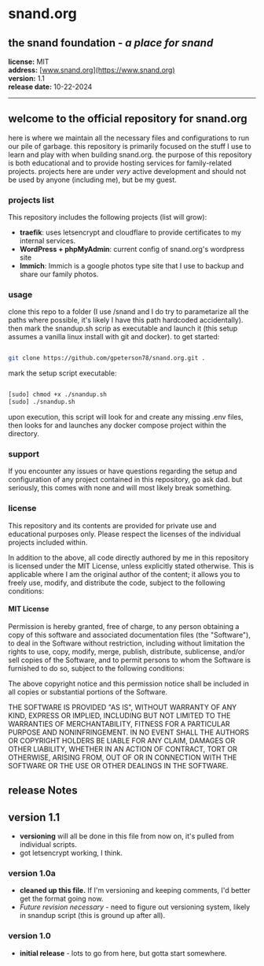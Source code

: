 # snand.org

## the snand foundation - *a place for snand*

**license:** MIT  
**address:** [www.snand.org](https://www.snand.org)  
**version:** 1.1  
**release date:** 10-22-2024  

---

## welcome to the official repository for snand.org

here is where we maintain all the necessary files and configurations to run our pile of garbage. this repository is primarily focused on the stuff I use to learn and play with when building snand.org. the purpose of this repository is both educational and to provide hosting services for family-related projects. projects here are under *very* active development and should not be used by anyone (including me), but be my guest.

### projects list

This repository includes the following projects (list will grow):

- **traefik**: uses letsencrypt and cloudflare to provide certificates to my internal services.
- **WordPress + phpMyAdmin**: current config of snand.org's  wordpress site
- **Immich**: Immich is a google photos type site that I use to backup and share our family photos.

### usage

clone this repo to a folder (I use /snand and I do try to parametarize all the paths where possible, it's likely I have this path hardcoded accidentally). then mark the snandup.sh scrip as executable and launch it (this setup assumes a vanilla linux install with git and docker).  to get started:

```bash

git clone https://github.com/gpeterson78/snand.org.git .
```

mark the setup script executable:

```bash

[sudo] chmod +x ./snandup.sh
[sudo] ./snandup.sh
```

upon execution, this script will look for and create any missing .env files, then looks for and launches any docker compose project within the directory.

### support

If you encounter any issues or have questions regarding the setup and configuration of any project contained in this repository, go ask dad.  but seriously, this comes with none and will most likely break something.

### license

This repository and its contents are provided for private use and educational purposes only. Please respect the licenses of the individual projects included within.

In addition to the above, all code directly authored by me in this repository is licensed under the MIT License, unless explicitly stated otherwise. This is applicable where I am the original author of the content; it allows you to freely use, modify, and distribute the code, subject to the following conditions:

#### MIT License

Permission is hereby granted, free of charge, to any person obtaining a copy of this software and associated documentation files (the "Software"), to deal in the Software without restriction, including without limitation the rights to use, copy, modify, merge, publish, distribute, sublicense, and/or sell copies of the Software, and to permit persons to whom the Software is furnished to do so, subject to the following conditions:

The above copyright notice and this permission notice shall be included in all copies or substantial portions of the Software.

THE SOFTWARE IS PROVIDED "AS IS", WITHOUT WARRANTY OF ANY KIND, EXPRESS OR IMPLIED, INCLUDING BUT NOT LIMITED TO THE WARRANTIES OF MERCHANTABILITY, FITNESS FOR A PARTICULAR PURPOSE AND NONINFRINGEMENT. IN NO EVENT SHALL THE AUTHORS OR COPYRIGHT HOLDERS BE LIABLE FOR ANY CLAIM, DAMAGES OR OTHER LIABILITY, WHETHER IN AN ACTION OF CONTRACT, TORT OR OTHERWISE, ARISING FROM, OUT OF OR IN CONNECTION WITH THE SOFTWARE OR THE USE OR OTHER DEALINGS IN THE SOFTWARE.

## release Notes

## version 1.1

- **versioning** will all be done in this file from now on, it's pulled from individual scripts.
- got letsencrypt working, I think.

### version 1.0a

- **cleaned up this file.**  If I'm versioning and keeping comments, I'd better get the format going now.
- *Future revision necessary* - need to figure out versioning system, likely in snandup script (this is ground up after all).

### version 1.0

- **initial release** - lots to go from here, but gotta start somewhere.